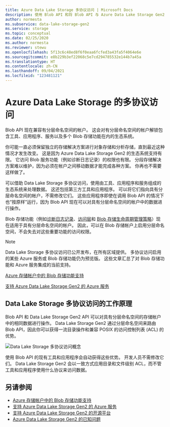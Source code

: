 ```yaml
---
title: Azure Data Lake Storage 多协议访问 | Microsoft Docs
description: 使用 Blob API 和将 Blob API 与 Azure Data Lake Storage Gen2 配合使用的应用程序。
author: normesta
ms.subservice: data-lake-storage-gen2
ms.service: storage
ms.topic: conceptual
ms.date: 02/25/2020
ms.author: normesta
ms.reviewer: stewu
ms.openlocfilehash: 5f13c6c48ed8f6f0eaa6fcfed3a43fa5f4064e6e
ms.sourcegitcommit: e8b229b3ef22068c5e7cd294785532e144b7a45a
ms.translationtype: HT
ms.contentlocale: zh-CN
ms.lasthandoff: 09/04/2021
ms.locfileid: "123481121"
---
```

# <a name="multi-protocol-access-on-azure-data-lake-storage"></a>Azure Data Lake Storage 的多协议访问

Blob API 现在兼容有分层命名空间的帐户。 这会对有分层命名空间的帐户解锁包含工具、应用程序、服务以及多个 Blob 存储功能在内的生态系统。

你可能一直必须保留独立的存储解决方案进行对象存储和分析存储，直到最近这种情况才发生改变。 这是因为 Azure Data Lake Storage Gen2 的生态系统支持有限。 它访问 Blob 服务功能（例如诊断日志记录）的权限也有限。 分段存储解决方案难以维护，因为必须在帐户之间移动数据才能完成各种方案。 你再也不需要这样做了。

可以借助 Data Lake Storage 多协议访问，使用由工具、应用程序和服务组成的生态系统来处理数据。 这还包括第三方工具和应用程序。 可以将它们指向具有分层命名空间的帐户，不需修改它们。 这些应用程序即使在调用 Blob API 的情况下也“按原样”运行，因为 Blob API 现在可以对具有分层命名空间的帐户中的数据进行操作。

Blob 存储功能（例如[诊断日志记录](../common/storage-analytics-logging.md)、[访问层](storage-blob-storage-tiers.md)和 [Blob 存储生命周期管理策略](storage-lifecycle-management-concepts.md)）现在适用于具有分层命名空间的帐户。 因此，可以在 Blob 存储帐户上启用分层命名空间，不会失去对这些重要功能的访问权限。 

> [!NOTE]
> Data Lake Storage 多协议访问已公开发布，在所有区域提供。 多协议访问启用的某些 Azure 服务或 Blob 存储功能仍为预览版。  这些文章汇总了对 Blob 存储功能和 Azure 服务集成的当前支持。 
>
> [Azure 存储帐户中的 Blob 存储功能支持](storage-feature-support-in-storage-accounts.md)
>
>[支持 Azure Data Lake Storage Gen2 的 Azure 服务](data-lake-storage-supported-azure-services.md)

## <a name="how-multi-protocol-access-on-data-lake-storage-works"></a>Data Lake Storage 多协议访问的工作原理

Blob API 和 Data Lake Storage Gen2 API 可以对具有分层命名空间的存储帐户中的相同数据进行操作。 Data Lake Storage Gen2 通过分层命名空间来路由 Blob API，因此你可以获得一流目录操作和兼容 POSIX 的访问控制列表 (ACL) 的优势。 

![Data Lake Storage 多协议访问概念](./media/data-lake-storage-interop/interop-concept.png) 

使用 Blob API 的现有工具和应用程序会自动获得这些优势。 开发人员不需修改它们。 Data Lake Storage Gen2 会以一致方式应用目录和文件级别 ACL，而不管工具和应用程序使用什么协议来访问数据。 

## <a name="see-also"></a>另请参阅

- [Azure 存储帐户中的 Blob 存储功能支持](storage-feature-support-in-storage-accounts.md)
- [支持 Azure Data Lake Storage Gen2 的 Azure 服务](data-lake-storage-supported-azure-services.md)
- [支持 Azure Data Lake Storage Gen2 的开源平台](data-lake-storage-supported-open-source-platforms.md)
- [Azure Data Lake Storage Gen2 的已知问题](data-lake-storage-known-issues.md)




